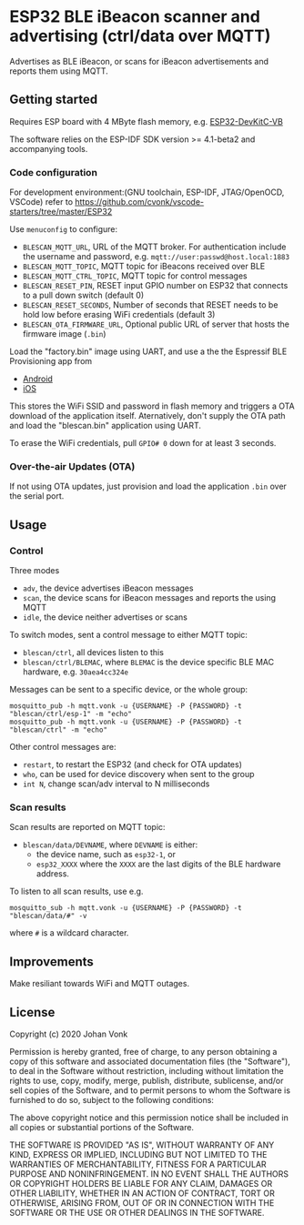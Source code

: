 # ESP32 BLE iBeacon scanner and advertising (ctrl/data over MQTT)

Advertises as BLE iBeacon, or scans for iBeacon advertisements and reports them using MQTT.

## Getting started

Requires ESP board with 4 MByte flash memory, e.g. [ESP32-DevKitC-VB](https://www.espressif.com/en/products/devkits/esp32-devkitc/overview)

The software relies on the ESP-IDF SDK version >= 4.1-beta2 and accompanying tools.

### Code configuration

For development environment:(GNU toolchain, ESP-IDF, JTAG/OpenOCD, VSCode) refer to https://github.com/cvonk/vscode-starters/tree/master/ESP32

Use `menuconfig` to configure:
- `BLESCAN_MQTT_URL`, URL of the MQTT broker.  For authentication include the username and password, e.g. `mqtt://user:passwd@host.local:1883`
- `BLESCAN_MQTT_TOPIC`, MQTT topic for iBeacons received over BLE
- `BLESCAN_MQTT_CTRL_TOPIC`, MQTT topic for control messages
- `BLESCAN_RESET_PIN`, RESET input GPIO number on ESP32 that connects to a pull down switch (default 0)
- `BLESCAN_RESET_SECONDS`, Number of seconds that RESET needs to be hold low before erasing WiFi credentials (default 3)
- `BLESCAN_OTA_FIRMWARE_URL`, Optional public URL of server that hosts the firmware image (`.bin`)

Load the "factory.bin" image using UART, and use a the the Espressif BLE Provisioning app from
- [Android](https://play.google.com/store/apps/details?id=com.espressif.provble)
- [iOS](https://apps.apple.com/in/app/esp-ble-provisioning/id1473590141)

This stores the WiFi SSID and password in flash memory and triggers a OTA download of the application itself.  Aternatively, don't supply the OTA path and load the "blescan.bin" application using UART.

To erase the WiFi credentials, pull `GPIO# 0` down for at least 3 seconds.

### Over-the-air Updates (OTA)

If not using OTA updates, just provision and load the application `.bin` over the serial port.

## Usage

### Control

Three modes
  - `adv`, the device advertises iBeacon messages
  - `scan`, the device scans for iBeacon messages and reports the using MQTT
  - `idle`, the device neither advertises or scans

To switch modes, sent a control message to either MQTT topic:
- `blescan/ctrl`, all devices listen to this
- `blescan/ctrl/BLEMAC`, where `BLEMAC` is the device specific BLE MAC hardware, e.g. `30aea4cc324e`

Messages can be sent to a specific device, or the whole group:
```
mosquitto_pub -h mqtt.vonk -u {USERNAME} -P {PASSWORD} -t "blescan/ctrl/esp-1" -m "echo"
mosquitto_pub -h mqtt.vonk -u {USERNAME} -P {PASSWORD} -t "blescan/ctrl" -m "echo"
```

Other control messages are:
- `restart`, to restart the ESP32 (and check for OTA updates)
- `who`, can be used for device discovery when sent to the group
- `int N`, change scan/adv interval to N milliseconds

### Scan results

Scan results are reported on MQTT topic:
- `blescan/data/DEVNAME`, where `DEVNAME` is either:
   - the device name, such as `esp32-1`, or
   - `esp32_XXXX` where the `XXXX` are the last digits of the BLE hardware address.

To listen to all scan results, use e.g.
```
mosquitto_sub -h mqtt.vonk -u {USERNAME} -P {PASSWORD} -t "blescan/data/#" -v
```
where `#` is a wildcard character.

## Improvements

Make resiliant towards WiFi and MQTT outages.

## License

Copyright (c) 2020 Johan Vonk

Permission is hereby granted, free of charge, to any person obtaining a copy
of this software and associated documentation files (the "Software"), to deal
in the Software without restriction, including without limitation the rights
to use, copy, modify, merge, publish, distribute, sublicense, and/or sell
copies of the Software, and to permit persons to whom the Software is
furnished to do so, subject to the following conditions:

The above copyright notice and this permission notice shall be included in all
copies or substantial portions of the Software.

THE SOFTWARE IS PROVIDED "AS IS", WITHOUT WARRANTY OF ANY KIND,
EXPRESS OR IMPLIED, INCLUDING BUT NOT LIMITED TO THE WARRANTIES OF
MERCHANTABILITY, FITNESS FOR A PARTICULAR PURPOSE AND NONINFRINGEMENT.
IN NO EVENT SHALL THE AUTHORS OR COPYRIGHT HOLDERS BE LIABLE FOR ANY CLAIM,
DAMAGES OR OTHER LIABILITY, WHETHER IN AN ACTION OF CONTRACT, TORT OR
OTHERWISE, ARISING FROM, OUT OF OR IN CONNECTION WITH THE SOFTWARE OR THE USE
OR OTHER DEALINGS IN THE SOFTWARE.